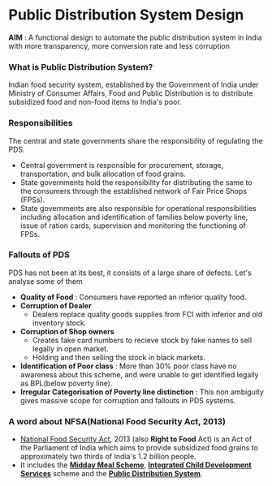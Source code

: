 # Public Distribution System Design

**AIM** : A functional design to automate the public distribution system in India with more transparency, more conversion rate and less corruption

### What is Public Distribution System?

Indian food security system, established by the Government of India under Ministry of Consumer Affairs, Food and Public Distribution is to distribute subsidized food and non-food items to India's poor. 

### Responsibilities

The central and state governments share the responsibility of regulating the PDS.
- Central government is responsible for procurement, storage, transportation, and bulk allocation of food grains.
- State governments hold the responsibility for distributing the same to the consumers through the established network of Fair Price Shops (FPSs). 
- State governments are also responsible for operational responsibilities including allocation and identification of families below poverty line, issue of ration cards, supervision and monitoring the functioning of FPSs.

### Fallouts of PDS

PDS has not been at its best, it consists of a large share of defects. Let's analyse some of them
- **Quality of Food** : Consumers have reported an inferior quality food.
- **Corruption of Dealer**
	- Dealers replace quality goods supplies from FCI with inferior and old inventory stock.
- **Corruption of Shop owners**
	- Creates fake card numbers to recieve stock by fake names to sell legally in open market.
	- Holding and then selling the stock in black markets.
- **Identification of Poor class** : More than 30% poor class have no awareness about this scheme, and were unable to get identified legally as BPL(below poverty line).
- **Irregular Categorisation of Poverty line distinction** : This non ambiguity gives massive scope for corruption and fallouts in PDS systems.

### A word about NFSA(National Food Security Act, 2013)

- [National Food Security Act](https://en.wikipedia.org/wiki/National_Food_Security_Act,_2013), 2013 (also **Right to Food** Act) is an Act of the Parliament of India which aims to provide subsidized food grains to approximately two thirds of India's 1.2 billion people.
- It includes the [**Midday Meal Scheme**](https://en.wikipedia.org/wiki/Midday_Meal_Scheme), [**Integrated Child Development Services**](https://en.wikipedia.org/wiki/Integrated_Child_Development_Services) scheme and the [**Public Distribution System**](https://en.wikipedia.org/wiki/Public_Distribution_System).

